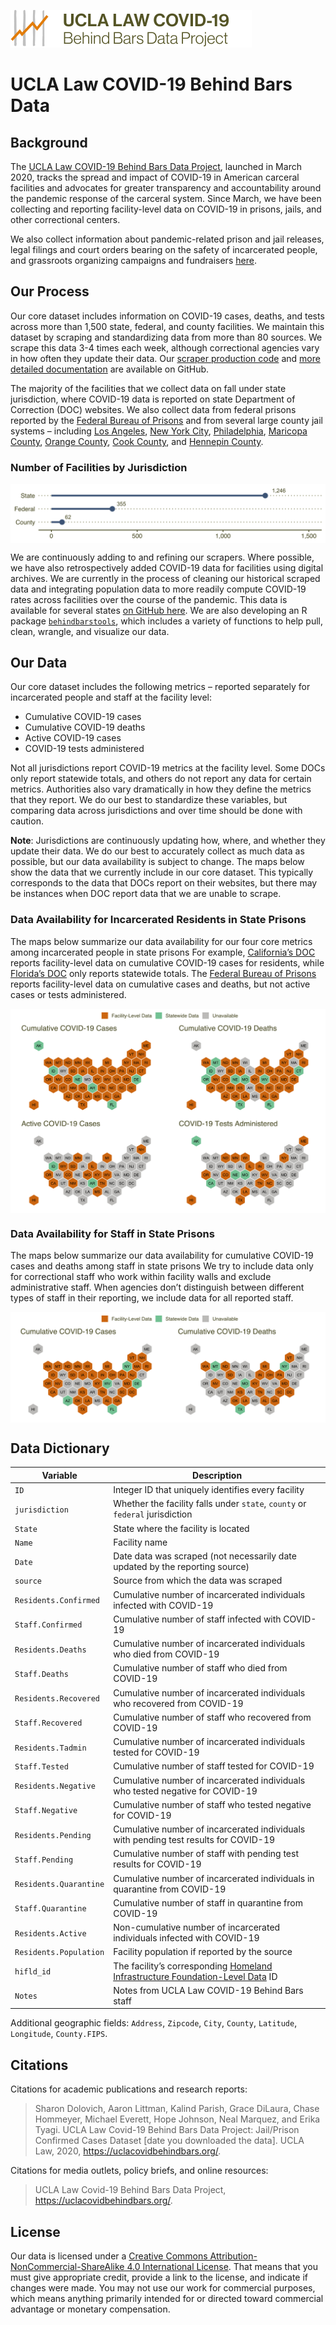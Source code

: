
[![logo](README_files/logo.svg)](https://uclacovidbehindbars.org/)

# UCLA Law COVID-19 Behind Bars Data

## Background

The [UCLA Law COVID-19 Behind Bars Data
Project](https://uclacovidbehindbars.org/), launched in March 2020,
tracks the spread and impact of COVID-19 in American carceral facilities
and advocates for greater transparency and accountability around the
pandemic response of the carceral system. Since March, we have been
collecting and reporting facility-level data on COVID-19 in prisons,
jails, and other correctional centers.

We also collect information about pandemic-related prison and jail
releases, legal filings and court orders bearing on the safety of
incarcerated people, and grassroots organizing campaigns and fundraisers
[here](https://docs.google.com/spreadsheets/u/2/d/1X6uJkXXS-O6eePLxw2e4JeRtM41uPZ2eRcOA_HkPVTk/edit#gid=1641553906).

## Our Process

Our core dataset includes information on COVID-19 cases, deaths, and
tests across more than 1,500 state, federal, and county facilities. We
maintain this dataset by scraping and standardizing data from more than
80 sources. We scrape this data 3-4 times each week, although
correctional agencies vary in how often they update their data. Our
[scraper production
code](https://github.com/uclalawcovid19behindbars/covid19_behind_bars_scrapers)
and [more detailed
documentation](https://github.com/uclalawcovid19behindbars/covid19_behind_bars_scrapers)
are available on GitHub.

The majority of the facilities that we collect data on fall under state
jurisdiction, where COVID-19 data is reported on state Department of
Correction (DOC) websites. We also collect data from federal prisons
reported by the [Federal Bureau of
Prisons](https://www.bop.gov/coronavirus/) and from several large county
jail systems – including [Los
Angeles](https://lasd.org/covid19updates/), [New York
City](https://doccs.ny.gov/doccs-covid-19-report),
[Philadelphia](https://www.phila.gov/programs/coronavirus-disease-2019-covid-19/testing-and-data/#/philadelphia-prisons-covid-19-data),
[Maricopa
County](https://www.maricopa.gov/5574/COVID-19-in-County-Jails), [Orange
County](https://ocsheriff.gov/about-ocsd/covid-19/covid-19-oc-jails),
[Cook
County](https://www.cookcountysheriff.org/covid-19-cases-at-ccdoc/), and
[Hennepin
County](https://www.hennepinsheriff.org/jail-warrants/jail-information/COVID-19).

### Number of Facilities by Jurisdiction

<img src="README_files/figure-gfm/fac-by-jurisdiction-1.png" style="display: block; margin: auto;" />

We are continuously adding to and refining our scrapers. Where possible,
we have also retrospectively added COVID-19 data for facilities using
digital archives. We are currently in the process of cleaning our
historical scraped data and integrating population data to more readily
compute COVID-19 rates across facilities over the course of the
pandemic. This data is available for several states [on GitHub
here](https://github.com/uclalawcovid19behindbars/historical-data/tree/main/data).
We are also developing an R package
[`behindbarstools`](https://github.com/uclalawcovid19behindbars/behindbarstools),
which includes a variety of functions to help pull, clean, wrangle, and
visualize our data.

## Our Data

Our core dataset includes the following metrics – reported separately
for incarcerated people and staff at the facility level:

  - Cumulative COVID-19 cases
  - Cumulative COVID-19 deaths
  - Active COVID-19 cases
  - COVID-19 tests administered

Not all jurisdictions report COVID-19 metrics at the facility level.
Some DOCs only report statewide totals, and others do not report any
data for certain metrics. Authorities also vary dramatically in how they
define the metrics that they report. We do our best to standardize these
variables, but comparing data across jurisdictions and over time should
be done with caution.

**Note**: Jurisdictions are continuously updating how, where, and
whether they update their data. We do our best to accurately collect as
much data as possible, but our data availability is subject to change.
The maps below show the data that we currently include in our core
dataset. This typically corresponds to the data that DOCs report on
their websites, but there may be instances when DOC report data that we
are unable to scrape.

### Data Availability for Incarcerated Residents in State Prisons

The maps below summarize our data availability for our four core metrics
among incarcerated people in state prisons For example, [California’s
DOC](https://www.cdcr.ca.gov/covid19/population-status-tracking/)
reports facility-level data on cumulative COVID-19 cases for residents,
while [Florida’s DOC](http://www.dc.state.fl.us/comm/covid-19.html) only
reports statewide totals. The [Federal Bureau of
Prisons](https://www.bop.gov/coronavirus/) reports facility-level data
on cumulative cases and deaths, but not active cases or tests
administered.

<img src="README_files/figure-gfm/resident-maps-1.png" style="display: block; margin: auto;" />

### Data Availability for Staff in State Prisons

The maps below summarize our data availability for cumulative COVID-19
cases and deaths among staff in state prisons We try to include data
only for correctional staff who work within facility walls and exclude
administrative staff. When agencies don’t distinguish between different
types of staff in their reporting, we include data for all reported
staff.

<img src="README_files/figure-gfm/staff-maps-1.png" style="display: block; margin: auto;" />

## Data Dictionary

| Variable               | Description                                                                                                                                                    |
| ---------------------- | -------------------------------------------------------------------------------------------------------------------------------------------------------------- |
| `ID`                   | Integer ID that uniquely identifies every facility                                                                                                             |
| `jurisdiction`         | Whether the facility falls under `state`, `county` or `federal` jurisdiction                                                                                   |
| `State`                | State where the facility is located                                                                                                                            |
| `Name`                 | Facility name                                                                                                                                                  |
| `Date`                 | Date data was scraped (not necessarily date updated by the reporting source)                                                                                   |
| `source`               | Source from which the data was scraped                                                                                                                         |
| `Residents.Confirmed`  | Cumulative number of incarcerated individuals infected with COVID-19                                                                                           |
| `Staff.Confirmed`      | Cumulative number of staff infected with COVID-19                                                                                                              |
| `Residents.Deaths`     | Cumulative number of incarcerated individuals who died from COVID-19                                                                                           |
| `Staff.Deaths`         | Cumulative number of staff who died from COVID-19                                                                                                              |
| `Residents.Recovered`  | Cumulative number of incarcerated individuals who recovered from COVID-19                                                                                      |
| `Staff.Recovered`      | Cumulative number of staff who recovered from COVID-19                                                                                                         |
| `Residents.Tadmin`     | Cumulative number of incarcerated individuals tested for COVID-19                                                                                              |
| `Staff.Tested`         | Cumulative number of staff tested for COVID-19                                                                                                                 |
| `Residents.Negative`   | Cumulative number of incarcerated individuals who tested negative for COVID-19                                                                                 |
| `Staff.Negative`       | Cumulative number of staff who tested negative for COVID-19                                                                                                    |
| `Residents.Pending`    | Cumulative number of incarcerated individuals with pending test results for COVID-19                                                                           |
| `Staff.Pending`        | Cumulative number of staff with pending test results for COVID-19                                                                                              |
| `Residents.Quarantine` | Cumulative number of incarcerated individuals in quarantine from COVID-19                                                                                      |
| `Staff.Quarantine`     | Cumulative number of staff in quarantine from COVID-19                                                                                                         |
| `Residents.Active`     | Non-cumulative number of incarcerated individuals infected with COVID-19                                                                                       |
| `Residents.Population` | Facility population if reported by the source                                                                                                                  |
| `hifld_id`             | The facility’s corresponding [Homeland Infrastructure Foundation-Level Data](https://hifld-geoplatform.opendata.arcgis.com/datasets/prison-boundaries/data) ID |
| `Notes`                | Notes from UCLA Law COVID-19 Behind Bars staff                                                                                                                 |

Additional geographic fields: `Address`, `Zipcode`, `City`, `County`,
`Latitude`, `Longitude`, `County.FIPS`.

## Citations

Citations for academic publications and research reports:

> Sharon Dolovich, Aaron Littman, Kalind Parish, Grace DiLaura, Chase
> Hommeyer, Michael Everett, Hope Johnson, Neal Marquez, and Erika
> Tyagi. UCLA Law Covid-19 Behind Bars Data Project: Jail/Prison
> Confirmed Cases Dataset \[date you downloaded the data\]. UCLA Law,
> 2020, <https://uclacovidbehindbars.org/>.

Citations for media outlets, policy briefs, and online resources:

> UCLA Law Covid-19 Behind Bars Data Project,
> <https://uclacovidbehindbars.org/>.

## License

Our data is licensed under a [Creative Commons
Attribution-NonCommercial-ShareAlike 4.0 International
License](https://creativecommons.org/licenses/by-nc-sa/4.0/). That means
that you must give appropriate credit, provide a link to the license,
and indicate if changes were made. You may not use our work for
commercial purposes, which means anything primarily intended for or
directed toward commercial advantage or monetary compensation.

